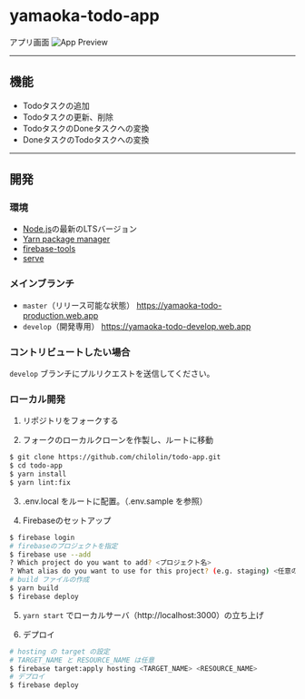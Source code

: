 yamaoka-todo-app
======

アプリ画面
![App Preview](./assets/yamaoka-todo-app)

---

## 機能

- Todoタスクの追加
- Todoタスクの更新、削除
- TodoタスクのDoneタスクへの変換
- DoneタスクのTodoタスクへの変換

---

## 開発

### 環境
- [Node.js](https://nodejs.org/)の最新のLTSバージョン
- [Yarn package manager](https://yarnpkg.com/)
- [firebase-tools](https://www.npmjs.com/package/firebase-tools)
- [serve](https://www.npmjs.com/package/serve)

### メインブランチ
- `master`（リリース可能な状態） https://yamaoka-todo-production.web.app
- `develop`（開発専用） https://yamaoka-todo-develop.web.app

### コントリビュートしたい場合

`develop` ブランチにプルリクエストを送信してください。

### ローカル開発

1. リポジトリをフォークする

2. フォークのローカルクローンを作製し、ルートに移動

```bash
$ git clone https://github.com/chilolin/todo-app.git
$ cd todo-app
$ yarn install
$ yarn lint:fix
```

3. .env.local をルートに配置。（.env.sample を参照）

4. Firebaseのセットアップ

```bash
$ firebase login
# firebaseのプロジェクトを指定
$ firebase use --add
? Which project do you want to add? <プロジェクト名>
? What alias do you want to use for this project? (e.g. staging) <任意の名前>
# build ファイルの作成
$ yarn build
$ firebase deploy
```

5.  `yarn start` でローカルサーバ（http://localhost:3000）の立ち上げ

6. デプロイ

```bash
# hosting の target の設定
# TARGET_NAME と RESOURCE_NAME は任意
$ firebase target:apply hosting <TARGET_NAME> <RESOURCE_NAME>
# デプロイ
$ firebase deploy
```

